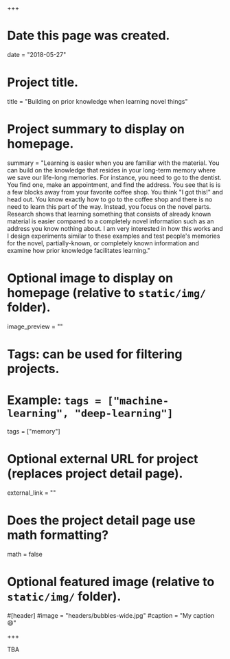 +++
# Date this page was created.
date = "2018-05-27"

# Project title.
title = "Building on prior knowledge when learning novel things"

# Project summary to display on homepage.
summary = "Learning is easier when you are familiar with the material. You can build on the knowledge that resides in your long-term memory where we save our life-long memories. For instance, you need to go to the dentist. You find one, make an appointment, and find the address. You see that is is a few blocks away from your favorite coffee shop. You think "I got this!" and head out. You know exactly how to go to the coffee shop and there is no need to learn this part of the way. Instead, you focus on the novel parts. Research shows that learning something that consists of already known material is easier compared to a completely novel information such as an address you know nothing about. I am very interested in how this works and I design experiments similar to these examples and test people's memories for the novel, partially-known, or completely known information and examine how prior knowledge facilitates learning."

# Optional image to display on homepage (relative to `static/img/` folder).
image_preview = ""

# Tags: can be used for filtering projects.
# Example: `tags = ["machine-learning", "deep-learning"]`
tags = ["memory"]

# Optional external URL for project (replaces project detail page).
external_link = ""

# Does the project detail page use math formatting?
math = false

# Optional featured image (relative to `static/img/` folder).
#[header]
#image = "headers/bubbles-wide.jpg"
#caption = "My caption :smile:"

+++

TBA